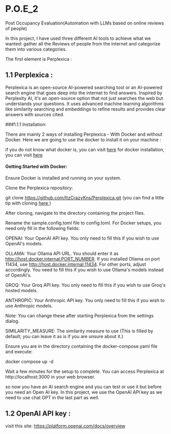 # P.O.E_2

 Post Occupancy Evaluation(Automation with LLMs based on online reviews of people)

 In this project, I have used three different AI tools to achieve what we wanted: gather all the Reviews of people from the internet and categorize them into various categories.

 The first element is Perplexica :

 ## 1.1 Perplexica :
 Perplexica is an open-source AI-powered searching tool or an AI-powered search engine that goes deep into the internet to find answers. Inspired by Perplexity AI, it's an open-source option that not just searches the web but understands your questions. It uses advanced machine learning algorithms like similarity searching and embeddings to refine results and provides clear answers with sources cited.

 ###1.1.1 Installation:

 There are mainly 2 ways of installing Perplexica - With Docker and without Docker. Here we are going to use the docker to install it on your machine :

 if you do not know what docker is, you  can visit <a href='https://docs.docker.com/get-started/docker-overview/'>here</a>
 for docker installation, you can visit <a href='https://www.docker.com/'> here </a> 
 
 #### Getting Started with Docker:
 Ensure Docker is installed and running on your system.

Clone the Perplexica repository:

git clone https://github.com/ItzCrazyKns/Perplexica.git
(you can find a little tip with cloning <a href='https://www.google.com/search?q=how+clone+a+repository&oq=how+clone+arepo&gs_lcrp=EgZjaHJvbWUqCQgBEAAYDRiABDIGCAAQRRg5MgkIARAAGA0YgAQyCggCEAAYCBgNGB4yCggDEAAYCBgNGB4yCggEEAAYCBgNGB4yCggFEAAYCBgNGB4yCggGEAAYCBgNGB4yCggHEAAYCBgNGB4yCggIEAAYCBgNGB4yCggJEAAYCBgNGB7SAQg2MDcxajBqN6gCALACAA&sourceid=chrome&ie=UTF-8#fpstate=ive&vld=cid:9a9f356b,vid:bQrtezWlphU,st:0'> here </a>)

After cloning, navigate to the directory containing the project files.

Rename the sample.config.toml file to config.toml. For Docker setups, you need only fill in the following fields:

OPENAI: Your OpenAI API key. You only need to fill this if you wish to use OpenAI's models.

OLLAMA: Your Ollama API URL. You should enter it as http://host.docker.internal:PORT_NUMBER. If you installed Ollama on port 11434, use http://host.docker.internal:11434. For other ports, adjust accordingly. You need to fill this if you wish to use Ollama's models instead of OpenAI's.

GROQ: Your Groq API key. You only need to fill this if you wish to use Groq's hosted models.

ANTHROPIC: Your Anthropic API key. You only need to fill this if you wish to use Anthropic models.

Note: You can change these after starting Perplexica from the settings dialog.

SIMILARITY_MEASURE: The similarity measure to use (This is filled by default; you can leave it as is if you are unsure about it.)

Ensure you are in the directory containing the docker-compose.yaml file and execute:

docker compose up -d

Wait a few minutes for the setup to complete. You can access Perplexica at http://localhost:3000 in your web browser.

so now you have an AI search engine and you can test or use it but before you need an Open AI key.
In this project, we use the OpenAI API key as we need to use chat GPT in the last part as well.


## 1.2 OpenAI API key :
visit this site: https://platform.openai.com/docs/overview



 
